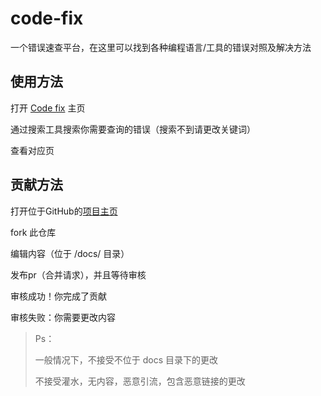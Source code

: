 # code-fix
一个错误速查平台，在这里可以找到各种编程语言/工具的错误对照及解决方法

## 使用方法
打开 [Code fix](https://code-fix.gudupao.top/) 主页

通过搜索工具搜索你需要查询的错误（搜索不到请更改关键词）

查看对应页

## 贡献方法
打开位于GitHub的[项目主页](https://github.com/GudupaoSpark/code-fix/)

fork 此仓库

编辑内容（位于 /docs/ 目录）

发布pr（合并请求），并且等待审核

审核成功！你完成了贡献

审核失败：你需要更改内容

> Ps：
> 
> 一般情况下，不接受不位于 docs 目录下的更改
> 
> 不接受灌水，无内容，恶意引流，包含恶意链接的更改
